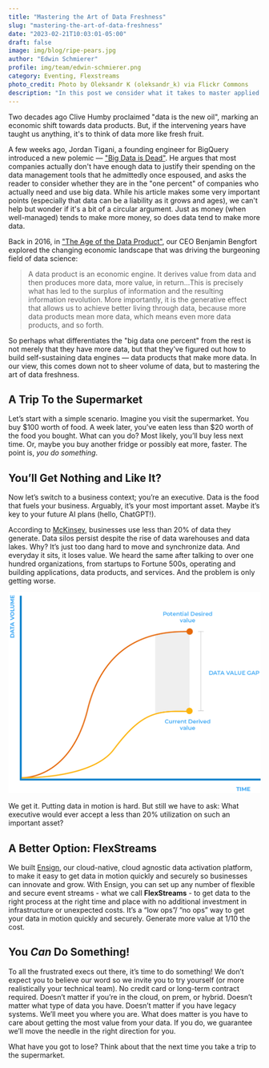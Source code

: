```yaml
---
title: "Mastering the Art of Data Freshness"
slug: "mastering-the-art-of-data-freshness"
date: "2023-02-21T10:03:01-05:00"
draft: false
image: img/blog/ripe-pears.jpg
author: "Edwin Schmierer"
profile: img/team/edwin-schmierer.png
category: Eventing, Flexstreams
photo_credit: Photo by Oleksandr K (oleksandr_k) via Flickr Commons
description: "In this post we consider what it takes to master applied data usage in a business context."
---
```


Two decades ago Clive Humby proclaimed "data is the new oil", marking an economic shift towards data products. But, if the intervening years have taught us anything, it's to think of data more like fresh fruit.

<!--more-->

A few weeks ago, Jordan Tigani, a founding engineer for BigQuery introduced a new polemic &mdash; ["Big Data is Dead"](https://motherduck.com/blog/big-data-is-dead/?utm_source=substack&utm_medium=email). He argues that most companies actually don't have enough data to justify their spending on the data management tools that he admittedly once espoused, and asks the reader to consider whether they are in the "one percent" of companies who actually need and use big data. While his article makes some very important points (especially that data can be a liability as it grows and ages), we can't help but wonder if it's a bit of a circular argument. Just as money (when well-managed) tends to make more money, so does data tend to make more data.

Back in 2016, in ["The Age of the Data Product"](https://districtdatalabs.silvrback.com/the-age-of-the-data-product), our CEO Benjamin Bengfort explored the changing economic landscape that was driving the burgeoning field of data science:
> A data product is an economic engine. It derives value from data and then produces more data, more value, in return...This is precisely what has led to the surplus of information and the resulting information revolution. More importantly, it is the generative effect that allows us to achieve better living through data, because more data products mean more data, which means even more data products, and so forth.

So perhaps what differentiates the "big data one percent" from the rest is not merely that they have more data, but that they've figured out how to build self-sustaining data engines &mdash; data products that make more data. In our view, this comes down not to sheer volume of data, but to mastering the art of data freshness.

## A Trip To the Supermarket
Let’s start with a simple scenario. Imagine you visit the supermarket. You buy $100 worth of food. A week later, you’ve eaten less than $20 worth of the food you bought. What can you do? Most likely, you’ll buy less next time. Or, maybe you buy another fridge or possibly eat more, faster. The point is, *you do something*.

## You’ll Get Nothing and Like It?
Now let’s switch to a business context; you’re an executive. Data is the food that fuels your business. Arguably, it’s your most important asset. Maybe it’s key to your future AI plans (hello, ChatGPT!).

According to [McKinsey](https://www.mckinsey.com/capabilities/mckinsey-digital/our-insights/the-top-trends-in-tech), businesses use less than 20% of data they generate. Data silos persist despite the rise of data warehouses and data lakes. Why? It’s just too dang hard to move and synchronize data. And everyday it sits, it loses value. We heard the same after talking to over one hundred organizations, from startups to Fortune 500s, operating and building applications, data products, and services. And the problem is only getting worse.

!["Data Value Gap"](/img/blog/data-value-gap.png)

We get it. Putting data in motion is hard. But still we have to ask: What executive would ever accept a less than 20% utilization on such an important asset?

## A Better Option: FlexStreams
We built [Ensign](https://rotational.io/ensign/), our cloud-native, cloud agnostic data activation platform, to make it easy to get data in motion quickly and securely so businesses can innovate and grow. With Ensign, you can set up any number of flexible and secure event streams - what we call **FlexStreams** - to get data to the right process at the right time and place with no additional investment in infrastructure or unexpected costs. It’s a “low ops”/ “no ops” way to get your data in motion quickly and securely. Generate more value at 1/10 the cost.

## You *Can* Do Something!
To all the frustrated execs out there, it’s time to do something! We don’t expect you to believe our word so we invite you to try yourself (or more realistically your technical team). No credit card or long-term contract required. Doesn’t matter if you’re in the cloud, on prem, or hybrid. Doesn’t matter what type of data you have. Doesn’t matter if you have legacy systems. We’ll meet you where you are. What does matter is you have to care about getting the most value from your data. If you do, we guarantee we’ll move the needle in the right direction for you.

What have you got to lose? Think about that the next time you take a trip to the supermarket.
